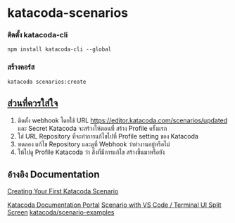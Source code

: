 # katacoda-scenarios
### ติดตั้ง katacoda-cli
```
npm install katacoda-cli --global
```

###  สร้างคอร์ส
```
katacoda scenarios:create
```


## [ส่วนที่ควรใส่ใจ](https://www.katacoda.community/author-profile.html#configuring-git-webhook-manually)
 1. ติดตั้ง webhook โดยใช้ URL https://editor.katacoda.com/scenarios/updated และ Secret Katacoda จะสร้างให้ตอนที่ สร้าง Profile ครั้งแรก
 2. ใส่ URL Repository ที่จะทำการแก้ไขไปที่ Profile setting ของ Katacoda
 3. ทดลอง แก้ไข Repository และดูที่ Webhook ว่าทำงานอยู่หรือไม่
 4. ให้ไปดู Profile Katacoda ว่า สิ่งที่มีการแก้ไข สร้างขึ้นมาหรือยัง


## อ้างอิง Documentation
[Creating Your First Katacoda Scenario](https://katacoda.com/scenario-examples/scenarios/create-scenario-101)

[Katacoda Documentation Portal](https://www.katacoda.community/welcome.html)
[Scenario with VS Code / Terminal UI Split Screen](https://katacoda.com/scenario-examples/courses/uilayouts/uilayout-vscode-terminal)
[katacoda/scenario-examples](https://github.com/katacoda/scenario-examples)
